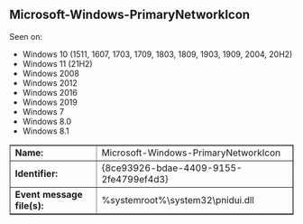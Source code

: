 ## Microsoft-Windows-PrimaryNetworkIcon

Seen on:
* Windows 10 (1511, 1607, 1703, 1709, 1803, 1809, 1903, 1909, 2004, 20H2)
* Windows 11 (21H2)
* Windows 2008
* Windows 2012
* Windows 2016
* Windows 2019
* Windows 7
* Windows 8.0
* Windows 8.1

<table border="1" class="docutils">
  <tbody>
    <tr>
      <td><b>Name:</b></td>
      <td>Microsoft-Windows-PrimaryNetworkIcon</td>
    </tr>
    <tr>
      <td><b>Identifier:</b></td>
      <td>{8ce93926-bdae-4409-9155-2fe4799ef4d3}</td>
    </tr>
    <tr>
      <td><b>Event message file(s):</b></td>
      <td>%systemroot%\system32\pnidui.dll</td>
    </tr>
  </tbody>
</table>

&nbsp;

